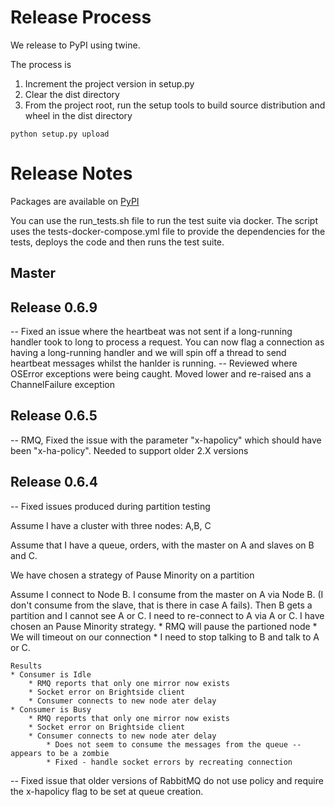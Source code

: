 # Release Process
We release to PyPI using twine.

The process is

1. Increment the project version in setup.py
2. Clear the dist directory
3. From the project root, run the setup tools to build source distribution and wheel in the dist directory

```
python setup.py upload
```

# Release Notes

Packages are available on [PyPI](https://pypi.org/project/brightside/)

You can use the run_tests.sh file to run the test suite via docker. The script uses the tests-docker-compose.yml file to provide the dependencies for the tests, deploys the code and then runs the test suite.

## Master

## Release 0.6.9
-- Fixed an issue where the heartbeat was not sent if a long-running handler took to long to process a request. You can now flag a connection as having a long-running handler and we will spin off a thread to send heartbeat messages whilst the hanlder is running.
-- Reviewed where OSError exceptions were being caught. Moved lower and re-raised ans a ChannelFailure exception

## Release 0.6.5
-- RMQ, Fixed the issue with the parameter "x-hapolicy" which should have been "x-ha-policy". Needed to support older 2.X versions

## Release 0.6.4
-- Fixed issues produced during partition testing

Assume I have a cluster with three nodes: A,B, C

Assume that I have a queue, orders, with the master on A and slaves on B and C.

We have chosen a strategy of Pause Minority on a partition

Assume I connect to Node B. I consume from the master on A via Node B. (I don't consume from the slave, that is there in case A fails). Then B gets a partition and I cannot see A or C. I need to re-connect to A via A or C. I have chosen an Pause Minority strategy.
    * RMQ will pause the partioned node
    * We will timeout on our connection
    * I need to stop talking to B and talk to A or C.

    Results
    * Consumer is Idle
        * RMQ reports that only one mirror now exists
        * Socket error on Brightside client
        * Consumer connects to new node ater delay
    * Consumer is Busy
        * RMQ reports that only one mirror now exists
        * Socket error on Brightside client
        * Consumer connects to new node ater delay
            * Does not seem to consume the messages from the queue -- appears to be a zombie
            * Fixed - handle socket errors by recreating connection
            
-- Fixed issue that older versions of RabbitMQ do not use policy and require the x-hapolicy flag to be set at queue creation.
